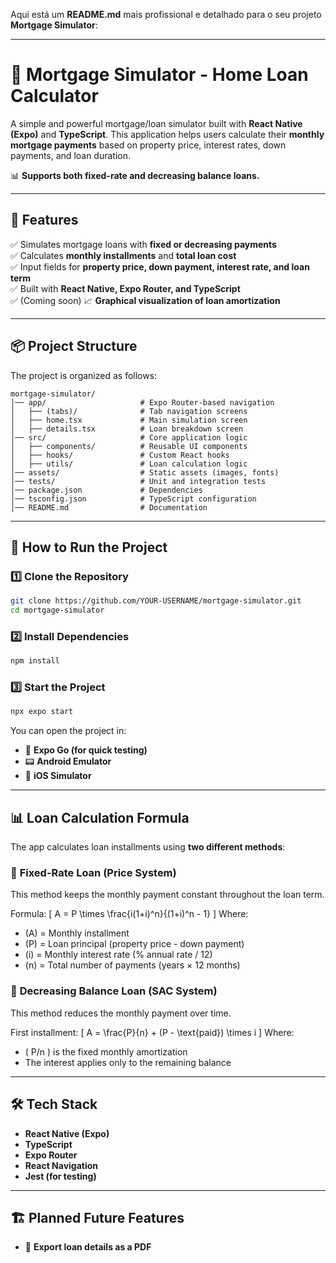Aqui está um **README.md** mais profissional e detalhado para o seu projeto **Mortgage Simulator**:

---

# 🏡 **Mortgage Simulator - Home Loan Calculator**  

A simple and powerful mortgage/loan simulator built with **React Native (Expo)** and **TypeScript**. This application helps users calculate their **monthly mortgage payments** based on property price, interest rates, down payments, and loan duration.  

📊 **Supports both fixed-rate and decreasing balance loans.**  

---

## 🚀 **Features**
✅ Simulates mortgage loans with **fixed or decreasing payments**  
✅ Calculates **monthly installments** and **total loan cost**  
✅ Input fields for **property price, down payment, interest rate, and loan term**  
✅ Built with **React Native, Expo Router, and TypeScript**  
✅ (Coming soon) 📈 **Graphical visualization of loan amortization**  

---

## 📦 **Project Structure**
The project is organized as follows:

```
mortgage-simulator/
│── app/                     # Expo Router-based navigation
│   ├── (tabs)/              # Tab navigation screens
│   ├── home.tsx             # Main simulation screen
│   ├── details.tsx          # Loan breakdown screen
│── src/                     # Core application logic
│   ├── components/          # Reusable UI components
│   ├── hooks/               # Custom React hooks
│   ├── utils/               # Loan calculation logic
│── assets/                  # Static assets (images, fonts)
│── tests/                   # Unit and integration tests
│── package.json             # Dependencies
│── tsconfig.json            # TypeScript configuration
│── README.md                # Documentation
```

---

## 📖 **How to Run the Project**
### **1️⃣ Clone the Repository**
```sh
git clone https://github.com/YOUR-USERNAME/mortgage-simulator.git
cd mortgage-simulator
```

### **2️⃣ Install Dependencies**
```sh
npm install
```

### **3️⃣ Start the Project**
```sh
npx expo start
```

You can open the project in:
- 📱 **Expo Go (for quick testing)**
- 📟 **Android Emulator**
- 🍏 **iOS Simulator**

---

## 📊 **Loan Calculation Formula**
The app calculates loan installments using **two different methods**:

### 📌 **Fixed-Rate Loan (Price System)**
This method keeps the monthly payment constant throughout the loan term.

Formula:
\[
A = P \times \frac{i(1+i)^n}{(1+i)^n - 1}
\]
Where:
- \(A\) = Monthly installment  
- \(P\) = Loan principal (property price - down payment)  
- \(i\) = Monthly interest rate (\% annual rate / 12)  
- \(n\) = Total number of payments (years × 12 months)  

### 📌 **Decreasing Balance Loan (SAC System)**
This method reduces the monthly payment over time.

First installment:
\[
A = \frac{P}{n} + (P - \text{paid}) \times i
\]
Where:
- \( P/n \) is the fixed monthly amortization  
- The interest applies only to the remaining balance  

---

## 🛠 **Tech Stack**
- **React Native (Expo)**
- **TypeScript**
- **Expo Router**
- **React Navigation**
- **Jest (for testing)**

---

## 🏗 **Planned Future Features**
- 📑 **Export loan details as a PDF**  
